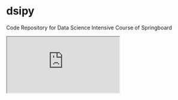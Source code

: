 # dsipy
Code Repository for Data Science Intensive Course of Springboard
<iframe src="https://docs.google.com/document/d/1sHSeezXRqEIFOuGId_80ocvwOA2_knbym54QUlv8Vp0/pub?embedded=true"></iframe>
